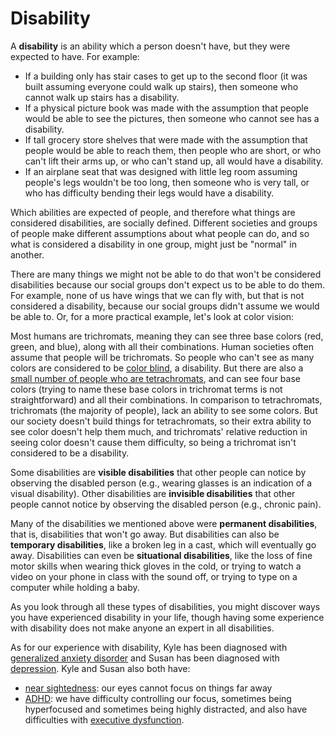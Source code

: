 # Disability

A __disability__ is an ability which a person doesn't have, but they were expected to have. For example:
- If a building only has stair cases to get up to the second floor (it was built assuming everyone could walk up stairs), then someone who cannot walk up stairs has a disability.
- If a physical picture book was made with the assumption that people would be able to see the pictures, then someone who cannot see has a disability.
- If tall grocery store shelves that were made with the assumption that people would be able to reach them, then people who are short, or who can't lift their arms up, or who can't stand up, all would have a disability.
- If an airplane seat that was designed with little leg room assuming people's legs wouldn't be too long, then someone who is very tall, or who has difficulty bending their legs would have a disability.

Which abilities are expected of people, and therefore what things are considered disabilities, are socially defined. Different societies and groups of people make different assumptions about what people can do, and so what is considered a disability in one group, might just be "normal" in another.

There are many things we might not be able to do that won't be considered disabilities because our social groups don't expect us to be able to do them. For example, none of us have wings that we can fly with, but that is not considered a disability, because our social groups didn't assume we would be able to. Or, for a more practical example, let's look at color vision:

Most humans are trichromats, meaning they can see three base colors (red, green, and blue), along with all their combinations. Human societies often assume that people will be trichromats. So people who can't see as many colors are considered to be [color blind](https://en.wikipedia.org/wiki/Color_blindness), a disability. But there are also a [small number of people who are tetrachromats](https://www.bbc.com/future/article/20140905-the-women-with-super-human-vision), and can see four base colors (trying to name these base colors in trichromat terms is not straightforward) and all their combinations. In comparison to tetrachromats, trichromats (the majority of people), lack an ability to see some colors. But our society doesn't build things for tetrachromats, so their extra ability to see color doesn't help them much, and trichromats' relative reduction in seeing color doesn't cause them difficulty, so being a trichromat isn't considered to be a disability.

Some disabilities are __visible disabilities__ that other people can notice by observing the disabled person (e.g., wearing glasses is an indication of a visual disability). Other disabilities are __invisible disabilities__ that other people cannot notice by observing the disabled person (e.g., chronic pain).

Many of the disabilities we mentioned above were __permanent disabilities__, that is, disabilities that won't go away. But disabilities can also be __temporary disabilities__, like a broken leg in a cast, which will eventually go away. Disabilities can even be __situational disabilities__, like the loss of fine motor skills when wearing thick gloves in the cold, or trying to watch a video on your phone in class with the sound off, or trying to type on a computer while holding a baby.

As you look through all these types of disabilities, you might discover ways you have experienced disability in your life, though having some experience with disability does not make anyone an expert in all disabilities.

As for our experience with disability, Kyle has been diagnosed with [generalized anxiety disorder](https://www.mayoclinic.org/diseases-conditions/generalized-anxiety-disorder/symptoms-causes/syc-20360803) and Susan has been diagnosed with [depression](https://www.mayoclinic.org/diseases-conditions/depression/symptoms-causes/syc-20356007). Kyle and Susan also both have:
- [near sightedness](https://en.wikipedia.org/wiki/Myopia): our eyes cannot focus on things far away
- [ADHD](https://www.youtube.com/watch?v=xMWtGozn5jU): we have difficulty controlling our focus, sometimes being hyperfocused and sometimes being highly distracted, and also have difficulties with [executive dysfunction](https://youtu.be/H4YIHrEu-TU).

